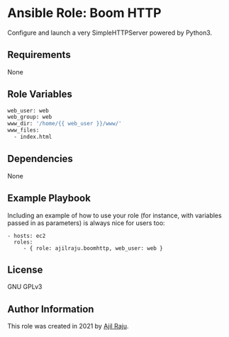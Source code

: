 Ansible Role: Boom HTTP
=========

Configure and launch a very SimpleHTTPServer powered by Python3.

Requirements
------------

None

Role Variables
--------------

```bash
web_user: web
web_group: web
www_dir: '/home/{{ web_user }}/www/'
www_files:
  - index.html
```

Dependencies
------------

None

Example Playbook
----------------

Including an example of how to use your role (for instance, with variables passed in as parameters) is always nice for users too:

    - hosts: ec2
      roles:
         - { role: ajilraju.boomhttp, web_user: web }

License
-------

GNU GPLv3

Author Information
------------------

This role was created in 2021 by [Ajil Raju](https://ajilraju.github.io).
